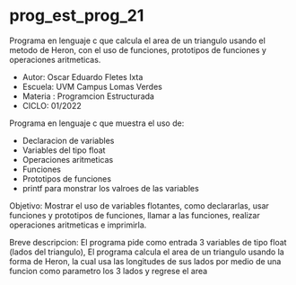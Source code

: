 # prog_est_prog_21
Programa en lenguaje c que calcula el area de un triangulo usando el metodo de Heron, con el uso de funciones, prototipos de funciones y operaciones aritmeticas.
* Autor: Oscar Eduardo Fletes Ixta
* Escuela: UVM Campus Lomas Verdes
* Materia : Programcion Estructurada
* CICLO: 01/2022

Programa en lenguaje c que muestra el uso de:
* Declaracion de variables 
* Variables del tipo float
* Operaciones aritmeticas 
* Funciones
* Prototipos de funciones
* printf para monstrar los valroes de las variables

Objetivo:
Mostrar el uso de variables flotantes, como declararlas, usar funciones y prototipos de funciones, llamar a las funciones, realizar operaciones aritmeticas e imprimirla.

Breve descripcion:
El programa  pide como entrada 3 variables de tipo float (lados del triangulo),
El programa calcula el area de un triangulo usando la forma de Heron, la cual usa las longitudes de sus lados por medio de una funcion como parametro los 3 lados y regrese el area 
